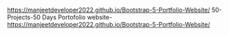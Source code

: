 https://manjeetdeveloper2022.github.io/Bootstrap-5-Portfolio-Website/ 50-Projects-50 Days
Portofolio website- https://manjeetdeveloper2022.github.io/Bootstrap-5-Portfolio-Website/
